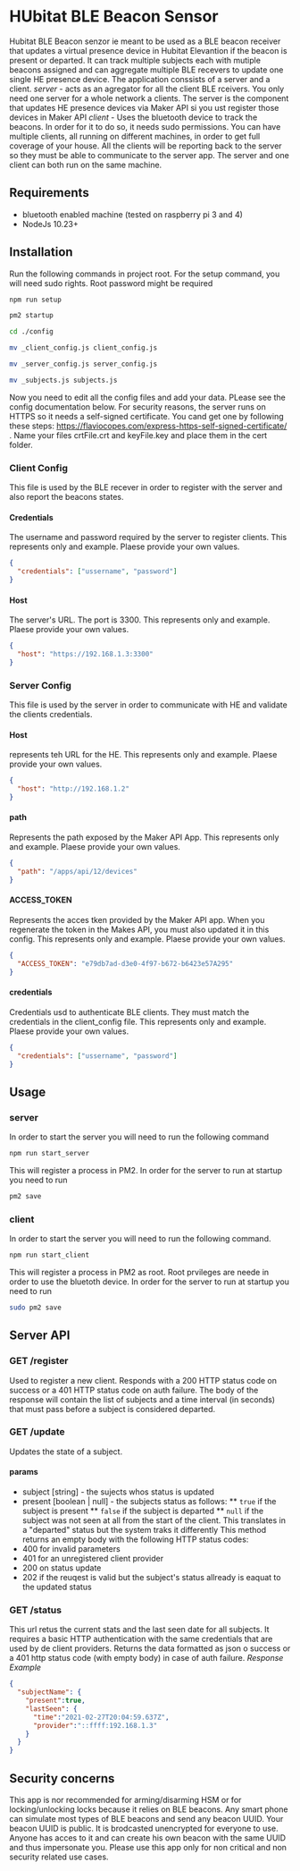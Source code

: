 # HUbitat BLE Beacon Sensor
Hubitat BLE Beacon senzor ie meant to be used as a BLE beacon receiver that updates a virtual presence device in Hubitat Elevantion if the beacon is present or departed.
It can track multiple subjects each with mutiple beacons assigned and can aggregate multiple BLE recevers to update one single HE presence device.
The application conssists of a server and a client.
*server* - acts as an agregator for all the client BLE rceivers. You only need one server for a whole network a clients. The server is the component that updates HE presence devices via Maker API si you ust register those devices in Maker API
*client* - Uses the bluetooth device to track the beacons. In order for it to do so, it needs sudo permissions. You can have multiple clients, all running on different machines, in order to get full coverage of your house. All the clients will be reporting back to the server so they must be able to communicate to the server app.
The server and one client can both run on the same machine.


## Requirements
* bluetooth enabled machine (tested on raspberry pi 3 and 4)
* NodeJs 10.23+

## Installation
Run the following commands in project root. For the setup command, you will need sudo rights. Root password might be required

```bash
npm run setup

pm2 startup

cd ./config

mv _client_config.js client_config.js

mv _server_config.js server_config.js

mv _subjects.js subjects.js
```
Now you need to edit all the config files and add your data. PLease see the config documentation below.
For security reasons, the server runs on HTTPS so it needs a self-signed certificate. You cand get one by following these steps: https://flaviocopes.com/express-https-self-signed-certificate/ . Name your files crtFile.crt and keyFile.key and place them in the cert folder.

### Client Config
This file is used by the BLE recever in order to register with the server and also report the beacons states.
#### Credentials
The username and password required by the server to register clients. This represents only and example. Plaese provide your own values.
```json
{
  "credentials": ["ussername", "password"]
}
```
#### Host
The server's URL. The port is 3300. This represents only and example. Plaese provide your own values.

```json
{
  "host": "https://192.168.1.3:3300"
}
```
### Server Config
This file is used by the server in order to communicate with HE and validate the clients credentials. 
#### Host
represents teh URL for the HE. This represents only and example. Plaese provide your own values.

```json
{
  "host": "http://192.168.1.2"
}
```
#### path
Represents the path exposed by the Maker API App. This represents only and example. Plaese provide your own values.

```json
{
  "path": "/apps/api/12/devices"
}
```
#### ACCESS_TOKEN
Represents the acces tken provided by the Maker API app. When you regenerate the token in the Makes API, you must also updated it in this config. This represents only and example. Plaese provide your own values.
```json
{
  "ACCESS_TOKEN": "e79db7ad-d3e0-4f97-b672-b6423e57A295"
}
```
#### credentials
Credentials usd to authenticate BLE clients. They must match the credentials in the client_config file.  This represents only and example. Plaese provide your own values.
```json
{
  "credentials": ["ussername", "password"]
}
```

## Usage
### server
In order to start the server you will need to run the following command
```bash
npm run start_server
```
This will register a process in PM2. In order for the server to run at startup you need to run
```bash
pm2 save
```

### client
In order to start the server you will need to run the following command.
```bash
npm run start_client
```
This will register a process in PM2 as root. Root prvileges are neede in order to use the bluetoth device. In order for the server to run at startup you need to run
```bash
sudo pm2 save
```
## Server API
### GET /register
Used to register a new client. Responds with a 200 HTTP status code on success or a 401 HTTP status code on auth failure. The body of the response will contain the list of subjects and a time interval (in seconds) that must pass before a subject is considered departed.
### GET /update
Updates the state of a subject.
#### params
* subject [string] - the sujects whos status is updated
* present [boolean | null] - the subjects status as follows:
    ** `true` if the subject is present
    ** `false` if the subject is departed
    ** `null` if the subject was not seen at all from the start of the client. This translates in a "departed" status but the system traks it differently
This method returns an empty body with the following HTTP status codes:
* 400 for invalid parameters
* 401 for an unregistered client provider
* 200 on status update
* 202 if the reuqest is valid but the subject's status allready is eaquat to the updated status
### GET /status
This url retus the current stats and the last seen date for all subjects. It requires a basic HTTP authentication with the same credentials that are used by de client providers.
Returns the data formatted as json o success or a 401 http status code (with empty body) in case of auth failure.
*Response Example*
```json
{
  "subjectName": {
    "present":true,
    "lastSeen": {
      "time":"2021-02-27T20:04:59.637Z",
      "provider":"::ffff:192.168.1.3"
    }
  }
}
```
## Security concerns
This app is nor recommended for arming/disarming HSM or for locking/unlocking locks because it relies on BLE beacons. Any smart phone can simulate most types of BLE beacons and send any beacon UUID. Your beacon UUID is public. It is brodcasted unencrypted for everyone to use. Anyone has acces to it and can create his own beacon with the same UUID and thus impersonate you. Please use this app only for non critical and non security related use cases.
